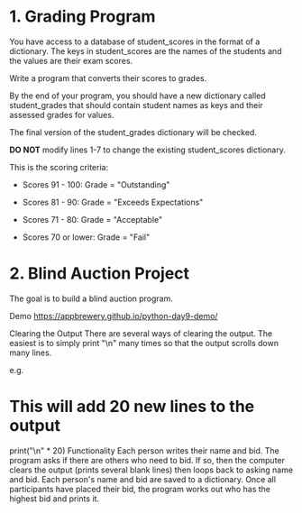 # 1. Grading Program
You have access to a database of student_scores in the format of a dictionary. The keys in student_scores are the names of the students and the values are their exam scores. 



Write a program that converts their scores to grades.



By the end of your program, you should have a new dictionary called student_grades that should contain student names as keys and their assessed grades for values. 



The final version of the student_grades dictionary will be checked. 



**DO NOT** modify lines 1-7 to change the existing student_scores dictionary. 



This is the scoring criteria: 

- Scores 91 - 100: Grade = "Outstanding" 

- Scores 81 - 90: Grade = "Exceeds Expectations" 

- Scores 71 - 80: Grade = "Acceptable" 

- Scores 70 or lower: Grade = "Fail" 

# 2. Blind Auction Project
The goal is to build a blind auction program.

Demo
https://appbrewery.github.io/python-day9-demo/

Clearing the Output
There are several ways of clearing the output. The easiest is to simply print "\n" many times so that the output scrolls down many lines.

e.g.

# This will add 20 new lines to the output
print("\n" * 20)
Functionality
Each person writes their name and bid.
The program asks if there are others who need to bid. If so, then the computer clears the output (prints several blank lines) then loops back to asking name and bid.
Each person's name and bid are saved to a dictionary.
Once all participants have placed their bid, the program works out who has the highest bid and prints it.
